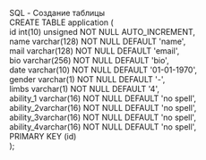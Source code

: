 SQL - Создание таблицы  
CREATE TABLE application (  
id int(10) unsigned NOT NULL AUTO_INCREMENT,  
name varchar(128) NOT NULL DEFAULT 'name',  
mail varchar(128) NOT NULL DEFAULT 'email',  
bio varchar(256) NOT NULL DEFAULT 'bio',  
date varchar(10) NOT NULL DEFAULT '01-01-1970',  
gender varchar(1) NOT NULL DEFAULT '-',  
limbs varchar(1) NOT NULL DEFAULT '4',  
ability_1 varchar(16) NOT NULL DEFAULT 'no spell',  
ability_2varchar(16) NOT NULL DEFAULT 'no spell',  
ability_3varchar(16) NOT NULL DEFAULT 'no spell',  
ability_4varchar(16) NOT NULL DEFAULT 'no spell',  
PRIMARY KEY (id)  
);  
